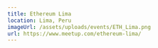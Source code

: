 ```yaml
---
title: Ethereum Lima
location: Lima, Peru
imageUrl: /assets/uploads/events/ETH_Lima.png
url: https://www.meetup.com/ethereum-lima/
---
```


